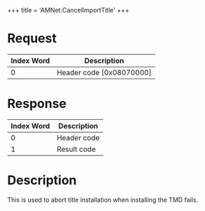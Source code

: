 +++
title = 'AMNet:CancelImportTitle'
+++

# Request

| Index Word | Description                |
|------------|----------------------------|
| 0          | Header code \[0x08070000\] |

# Response

| Index Word | Description |
|------------|-------------|
| 0          | Header code |
| 1          | Result code |

# Description

This is used to abort title installation when installing the TMD fails.